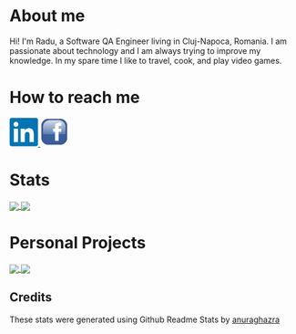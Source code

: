# About me

Hi! I'm Radu, a Software QA Engineer living in Cluj-Napoca, Romania. I am passionate about technology and I am always trying to improve my knowledge. In my spare time I like to travel, cook, and play video games.

# How to reach me

<a href = "https://www.linkedin.com/in/radu-fulea-01629215a/">
  <img src = "Logos/linkedin-logo.png" width = "auto" height = "50px" />
</a>

<a href = "https://www.facebook.com/fulea.radu">
  <img src = "Logos/facebook-logo.png" width = "auto" height = "50px" />
</a>

# Stats

<a href = "https://github.com/Fulea?tab=repositories">
  <img src = "https://github-readme-stats.vercel.app/api?username=Fulea&count_private=true&show_icons=true&theme=dark&include_all_commits=true" align = "center" />
</a>

<a href = "https://github.com/Fulea?tab=repositories">
  <img src = "https://github-readme-stats.vercel.app/api/top-langs/?username=Fulea&langs_count=10&theme=dark&layout=compact&card_width=270" align = "center" />
</a>

# Personal Projects

<a href = "https://github.com/Fulea/Guess-my-number">
  <img src = "https://github-readme-stats.vercel.app/api/pin/?username=Fulea&repo=Guess-my-number&theme=dark&hide_border" align = "center" />
</a>

<a href = "https://github.com/Fulea/War-Dice-Game">
  <img src = "https://github-readme-stats.vercel.app/api/pin/?username=Fulea&repo=War-Dice-Game&theme=dark&hide_border" align = "center" />
</a>

## Credits

These stats were generated using Github Readme Stats by <a href = "https://github.com/anuraghazra/github-readme-stats">anuraghazra</a>
